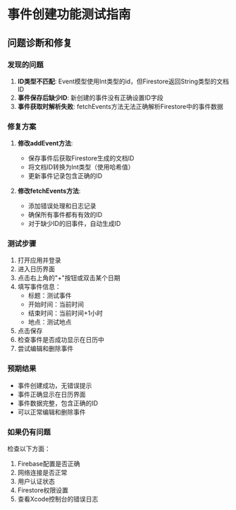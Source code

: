 # 事件创建功能测试指南

## 问题诊断和修复

### 发现的问题
1. **ID类型不匹配**: Event模型使用Int类型的id，但Firestore返回String类型的文档ID
2. **事件保存后缺少ID**: 新创建的事件没有正确设置ID字段
3. **事件获取时解析失败**: fetchEvents方法无法正确解析Firestore中的事件数据

### 修复方案
1. **修改addEvent方法**: 
   - 保存事件后获取Firestore生成的文档ID
   - 将文档ID转换为Int类型（使用哈希值）
   - 更新事件记录包含正确的ID

2. **修改fetchEvents方法**:
   - 添加错误处理和日志记录
   - 确保所有事件都有有效的ID
   - 对于缺少ID的旧事件，自动生成ID

### 测试步骤
1. 打开应用并登录
2. 进入日历界面
3. 点击右上角的"+"按钮或双击某个日期
4. 填写事件信息：
   - 标题：测试事件
   - 开始时间：当前时间
   - 结束时间：当前时间+1小时
   - 地点：测试地点
5. 点击保存
6. 检查事件是否成功显示在日历中
7. 尝试编辑和删除事件

### 预期结果
- 事件创建成功，无错误提示
- 事件正确显示在日历界面
- 事件数据完整，包含正确的ID
- 可以正常编辑和删除事件

### 如果仍有问题
检查以下方面：
1. Firebase配置是否正确
2. 网络连接是否正常
3. 用户认证状态
4. Firestore权限设置
5. 查看Xcode控制台的错误日志